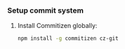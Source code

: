 ### Setup commit system

1. Install Commitizen globally:
   ```bash
   npm install -g commitizen cz-git
   ```
